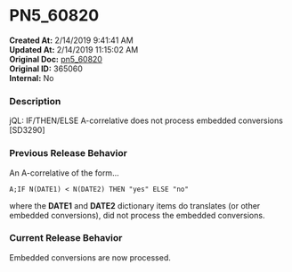 # PN5_60820

**Created At:** 2/14/2019 9:41:41 AM  
**Updated At:** 2/14/2019 11:15:02 AM  
**Original Doc:** [pn5_60820](https://docs.jbase.com/5-7-2-release-notes/pn5_60820)  
**Original ID:** 365060  
**Internal:** No  


### Description

jQL: IF/THEN/ELSE A-correlative does not process embedded conversions [SD3290]



### Previous Release Behavior

An A-correlative of the form...

```
A;IF N(DATE1) < N(DATE2) THEN "yes" ELSE "no"
```

where the **DATE1** and **DATE2** dictionary items do translates (or other embedded conversions), did not process the embedded conversions.



### Current Release Behavior

Embedded conversions are now processed.
